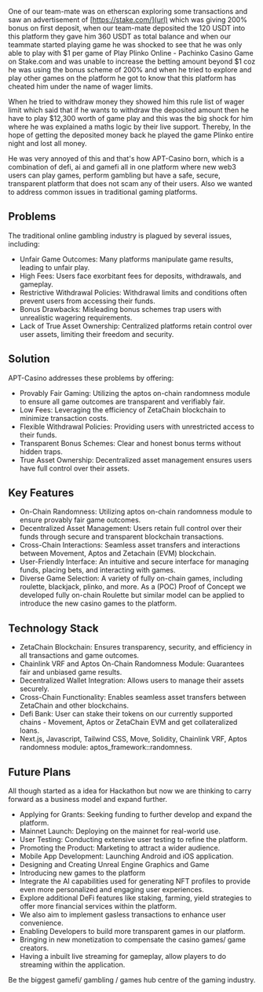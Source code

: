 One of our team-mate was on etherscan exploring some transactions and saw an advertisement of [https://stake.com/](url) which was giving 200% bonus on first deposit, when our team-mate deposited the 120 USDT into this platform they gave him 360 USDT as total balance and when our teammate started playing game he was shocked to see that he was only able to play with $1 per game of Play Plinko Online - Pachinko Casino Game on Stake.com and was unable to increase the betting amount beyond $1 coz he was using the bonus scheme of 200% and when he tried to explore and play other games on the platform he got to know that this platform has cheated him under the name of wager limits.

When he tried to withdraw money they showed him this rule list of wager limit which said that if he wants to withdraw the deposited amount then he have to play $12,300 worth of game play and this was the big shock for him where he was explained a maths logic by their live support. Thereby, In the hope of getting the deposited money back he played the game Plinko entire night and lost all money.

He was very annoyed of this and that's how APT-Casino born, which is a combination of defi, ai and gamefi all in one platform where new web3 users can play games, perform gambling but have a safe, secure, transparent platform that does not scam any of their users. Also we wanted to address common issues in traditional gaming platforms.

## Problems
The traditional online gambling industry is plagued by several issues, including:
- Unfair Game Outcomes: Many platforms manipulate game results, leading to unfair play.
- High Fees: Users face exorbitant fees for deposits, withdrawals, and gameplay.
- Restrictive Withdrawal Policies: Withdrawal limits and conditions often prevent users from accessing their funds.
- Bonus Drawbacks: Misleading bonus schemes trap users with unrealistic wagering requirements.
- Lack of True Asset Ownership: Centralized platforms retain control over user assets, limiting their freedom and security.

## Solution
APT-Casino addresses these problems by offering:
- Provably Fair Gaming: Utilizing the aptos on-chain randomness module to ensure all game outcomes are transparent and verifiably fair.
- Low Fees: Leveraging the efficiency of ZetaChain blockchain to minimize transaction costs.
- Flexible Withdrawal Policies: Providing users with unrestricted access to their funds.
- Transparent Bonus Schemes: Clear and honest bonus terms without hidden traps.
- True Asset Ownership: Decentralized asset management ensures users have full control over their assets.

## Key Features
- On-Chain Randomness: Utilizing aptos on-chain randomness module to ensure provably fair game outcomes.
- Decentralized Asset Management: Users retain full control over their funds through secure and transparent blockchain transactions.
- Cross-Chain Interactions: Seamless asset transfers and interactions between Movement, Aptos and Zetachain (EVM) blockchain.
- User-Friendly Interface: An intuitive and secure interface for managing funds, placing bets, and interacting with games.
- Diverse Game Selection: A variety of fully on-chain games, including roulette, blackjack, plinko, and more. As a (POC) Proof of Concept we developed fully on-chain Roulette but similar model can be applied to introduce the new casino games to the platform.

## Technology Stack
- ZetaChain Blockchain: Ensures transparency, security, and efficiency in all transactions and game outcomes.
- Chainlink VRF and Aptos On-Chain Randomness Module: Guarantees fair and unbiased game results.
- Decentralized Wallet Integration: Allows users to manage their assets securely.
- Cross-Chain Functionality: Enables seamless asset transfers between ZetaChain and other blockchains.
- Defi Bank: User can stake their tokens on our currently supported chains - Movement, Aptos or ZetaChain EVM and get collateralized loans.
- Next.js, Javascript, Tailwind CSS, Move, Solidity, Chainlink VRF, Aptos randomness module: aptos_framework::randomness.

## Future Plans
All though started as a idea for Hackathon but now we are thinking to carry forward as a business model and expand further.
- Applying for Grants: Seeking funding to further develop and expand the platform.
- Mainnet Launch: Deploying on the mainnet for real-world use.
- User Testing: Conducting extensive user testing to refine the platform.
- Promoting the Product: Marketing to attract a wider audience.
- Mobile App Development: Launching Android and iOS application.
- Designing and Creating Unreal Engine Graphics and Game
- Introducing new games to the platform
- Integrate the AI capabilities used for generating NFT profiles to provide even more personalized and engaging user experiences.
- Explore additional DeFi features like staking, farming, yield strategies to offer more financial services within the platform.
- We also aim to implement gasless transactions to enhance user convenience.
- Enabling Developers to build more transparent games in our platform.
- Bringing in new monetization to compensate the casino games/ game creators.
- Having a inbuilt live streaming for gameplay, allow players to do streaming within the application.

Be the biggest gamefi/ gambling / games hub centre of the gaming industry.